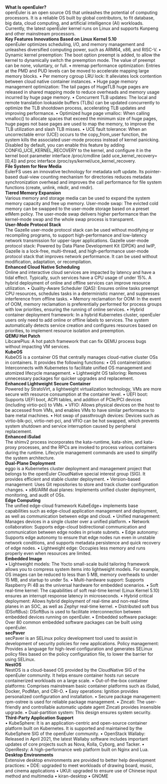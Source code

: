 **What Is openEuler?**  
openEuler is an open source OS that unleashes the potential of computing processors. It is a reliable OS built by global contributors, to fit database, big data, cloud computing, and artificial intelligence (AI) workloads. Currently, the latest openEuler kernel runs on Linux and supports Kunpeng and other mainstream processors.  
**Key Features**
****Innovations Based on Linux Kernel 5.10****  
openEuler optimizes scheduling, I/O, and memory management and unleashes diversified computing power, such as ARM64, x86, and RISC-V.
•	Dynamic kernel preemption: The boot option preempt is added, to allow the kernel to dynamically switch the preemption mode. The value of preempt can be none, voluntary, or full.
•	mremap performance optimization: Entries at the PMD and PUD levels can be moved to accelerate mapping large memory blocks.
•	Per memory cgroup LRU lock: It alleviates lock contention between cloud native container instances.
•	Huge page memory management optimization: The tail pages of HugeTLB huge pages are released in shared mapping mode to reduce overheads and memory usage incurred by huge page memory.
•	Concurrent TLB updates: The local and remote translation lookaside buffers (TLBs) can be updated concurrently to optimize the TLB shootdown process, accelerating TLB updates and improving performance.
•	Optimized huge page vmalloc: When calling vmalloc() to allocate spaces that exceed the minimum size of huge pages, huge pages not base pages are used to map the memory, to improve the TLB utilization and slash TLB misses.
•	UCE fault tolerance: When an uncorrectable error (UCE) occurs to the copy_from_user function, the system kills the associated user-mode process instead of kernel panicking. Disabled by default, you can enable this feature by adding CONFIG_UCE_KERNEL_RECOVERY to the kernel, and configure it in the kernel boot parameter interface /proc/cmdline (add uce_kernel_recovery=[0,4]) and proc interface /proc/sys/kernel/uce_kernel_recovery.  
****File System for New Media****  
EulerFS uses an innovative technology for metadata soft update. Its pointer-based dual-view counting mechanism for directories reduces metadata synchronization overhead and improves the call performance for file system functions (create, unlink, mkdir, and rmdir).  
****Tiered Memory Expansion****  
Various memory and storage media can be used to expand the system memory capacity and free up memory.
User-mode swap: The evicted cold memory can be swapped to the user-mode storage based on a preset etMem policy. The user-mode swap delivers higher performance than the kernel-mode swap and the whole swap process is transparent.  
****User-Mode Protocol Stack****  
The Gazelle user-mode protocol stack can be used without modifying or recompiling programs, to support high-performance and low-latency network transmission for upper-layer applications.
Gazelle user-mode protocol stack: Powered by Data Plane Development Kit (DPDK) and lwIP, Gazelle is a lock-free, multi-thread, and high-performance user-mode protocol stack that improves network performance. It can be used without modification, adaptation, or recompilation.  
****Enhanced Cloud Native Scheduling****  
Online and interactive cloud services are impacted by latency and have a tidal effect. Typically, such services have a CPU usage of under 15%. A hybrid deployment of online and offline services can improve resource utilization.
•	Quality-Aware Scheduler (QAS): Ensures online tasks preempt CPU resources, schedules tasks in a deterministic manner, and suppresses interference from offline tasks.
•	Memory reclamation for OOM: In the event of OOM, memory reclamation is preferentially performed for process groups with low priorities, ensuring the running of online services.
•	Hybrid container deployment framework: In a hybrid Kubernetes cluster, openEuler users only need to add online or offline labels to services. The system automatically detects service creation and configures resources based on priorities, to implement resource isolation and preemption.  
****QEMU Hot Patch****  
LibcarePlus: A hot patch framework that can fix QEMU process bugs without impacting VM services.  
****KubeOS****  
KubeOS is a container OS that centrally manages cloud-native cluster OSs in containers. It provides the following functions:
•	OS containerization: Interconnects with Kubernetes to facilitate unified OS management and atomized lifecycle management.
•	Lightweight OS tailoring: Removes unnecessary packages for quicker upgrades and replacement.  
****Enhanced Lightweight Secure Container****  
Powered by StratoVirt, a lightweight virtualization technology, VMs are more secure with resource consumption at the container level.
•	UEFI boot: Supports UEFI boot, ACPI tables, and addition of PCIe/PCI devices (including virtio-pci) to VMs.
•	VFIO: Allows physical devices on the host to be accessed from VMs, and enables VMs to have similar performance to bare metal machines.
•	Hot swap of passthrough devices: Devices such as virtio-blk-pci, virtio-net-pci, and VFIO can be hot swapped, which prevents system shutdown and service interruption caused by peripheral replacement.  
****Enhanced iSulad****  
The shimv2 process incorporates the kata-runtime, kata-shim, and kata-proxy processes, and the RPCs are invoked to process various containers during the runtime. Lifecycle management commands are used to simplify the system architecture.  
****Dual-Plane Deployment****  
eggo is a Kubernetes cluster deployment and management project that belongs to the openEuler CloudNative special interest group (SIG). It provides efficient and stable cluster deployment.
•	Version-based management: Uses Git repositories to store and track cluster configuration changes.
•	x86/ARM dual planes: Implements unified cluster deployment, monitoring, and audit of OSs.  
****Edge Computing****  
The unified edge-cloud framework KubeEdge+ implements base capabilities such as edge-cloud application management and deployment, as well as communication between edge and cloud.
•	Unified management: Manages devices in a single cluster over a unified platform.
•	Network collaboration: Supports edge-cloud bidirectional communication and communication between edge nodes in private subnets.
•	Edge autonomy: Supports edge autonomy to ensure that edge nodes run even in unstable network conditions, and supports metadata persistence and quick recovery of edge nodes.
•	Lightweight edge: Occupies less memory and runs properly even when resources are limited.  
****Embedded Image****  
•	Lightweight models: The Yocto small-scale build tailoring framework allows you to compress system items into lightweight models. For example, OS images can be reduced to less than 5 MB, memory overheads to under 15 MB, and startup to under 5s.
•	Multi-hardware support: Supports Raspberry Pi 4B as the universal hardware for embedded scenarios.
•	Soft real-time kernel: The capabilities of soft real-time kernel (Linux Kernel 5.10) ensures an interrupt response latency in microseconds.
•	Hybrid critical deployment: Allows hybrid deployment of real-time and non-real-time planes in an SOC, as well as Zephyr real-time kernel.
•	Distributed soft bus (DSoftBus): DSoftBus is used to facilitate interconnection between embedded devices running on openEuler.
•	Embedded software package: Over 80 common embedded software packages can be built using openEuler.  
****secPaver****  
secPaver is an SELinux policy development tool used to assist in development of security policies for new applications.
Policy management: Provides a language for high-level configuration and generates SELinux policy files based on the policy configuration file, to lower the barrier for using SELinux.  
****NestOS****  
NestOS is a cloud-based OS provided by the CloudNative SIG of the openEuler community. It helps ensure container hosts run secure containerized workloads on a large scale.
•	Out-of-the-box container platforms: Comprises mainstream basic container platforms such as iSulad, Docker, PodMan, and CRI-O.
•	Easy operations: Ignition provides personalized configuration and installation.
•	Secure package management: rpm-ostree is used for reliable package management.
•	Zincati: The user-friendly and controllable automatic update agent Zincati provides insensible upgrade.
•	Dual-partition system: This design ensures system security.  
****Third-Party Application Support****  
•	KubeSphere: It is an application-centric and open-source container platform built on Kubernetes. It is supported and maintained by the KubeSphere SIG of the openEuler community.
•	OpenStack Wallaby: Released in April 2021, the latest Wallaby software includes important updates of core projects such as Nova, Kolla, Cyborg, and Tacker.
•	OpenResty: A high-performance web platform built on Nginx and Lua.  
****Desktop Environments****  
Extensive desktop environments are provided to better help development practices:
•	DDE: upgraded to meet workloads of drawing board, music, and cinema applications
•	UKUI: upgraded to ensure use of Chinese input method and multimedia
•	kiran-desktop
•	GNOME
